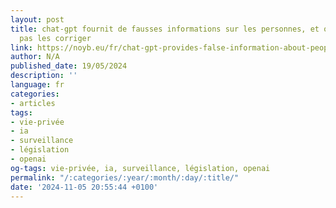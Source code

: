 ```yaml
---
layout: post
title: chat-gpt fournit de fausses informations sur les personnes, et openai ne peut
  pas les corriger
link: https://noyb.eu/fr/chat-gpt-provides-false-information-about-people-and-openai-cant-correct-it
author: N/A
published_date: 19/05/2024
description: ''
language: fr
categories:
- articles
tags:
- vie-privée
- ia
- surveillance
- législation
- openai
og-tags: vie-privée, ia, surveillance, législation, openai
permalink: "/:categories/:year/:month/:day/:title/"
date: '2024-11-05 20:55:44 +0100'
---
```

